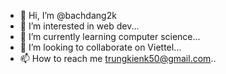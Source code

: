 - 👋 Hi, I’m @bachdang2k
- 👀 I’m interested in web dev...
- 🌱 I’m currently learning computer science...
- 💞️ I’m looking to collaborate on Viettel...
- 📫 How to reach me trungkienk50@gmail.com..

<!---
bachdang2k/bachdang2k is a ✨ special ✨ repository because its `README.md` (this file) appears on your GitHub profile.
You can click the Preview link to take a look at your changes.
--->
